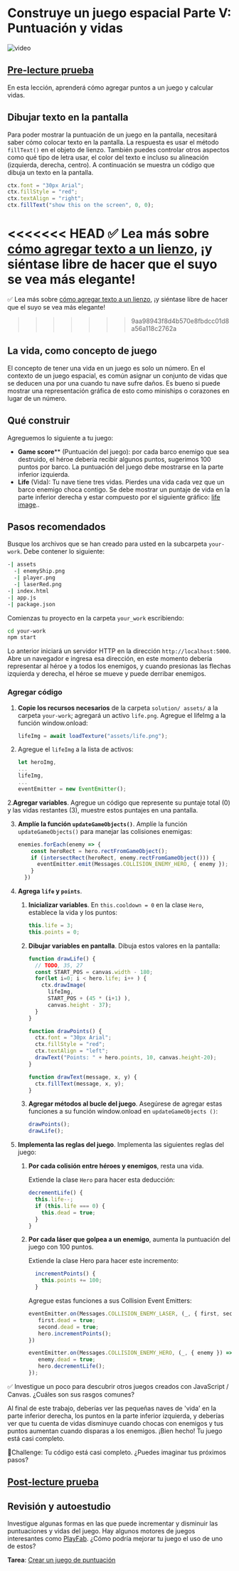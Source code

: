 # Construye un juego espacial Parte V: Puntuación y vidas

![video](video-url)

## [Pre-lecture prueba](https://nice-beach-0fe9e9d0f.azurestaticapps.net/quiz/37)

En esta lección, aprenderá cómo agregar puntos a un juego y calcular vidas.

## Dibujar texto en la pantalla

Para poder mostrar la puntuación de un juego en la pantalla, necesitará saber cómo colocar texto en la pantalla. La respuesta es usar el método `fillText()` en el objeto de lienzo. También puedes controlar otros aspectos como qué tipo de letra usar, el color del texto e incluso su alineación (izquierda, derecha, centro). A continuación se muestra un código que dibuja un texto en la pantalla.

```javascript
ctx.font = "30px Arial";
ctx.fillStyle = "red";
ctx.textAlign = "right";
ctx.fillText("show this on the screen", 0, 0);
```

<<<<<<< HEAD
✅ Lea más sobre [cómo agregar texto a un lienzo](https://developer.mozilla.org/en-US/docs/Web/API/Canvas_API/Tutorial/Drawing_text), ¡y siéntase libre de hacer que el suyo se vea más elegante!
=======
✅ Lea más sobre [cómo agregar texto a un lienzo](https://developer.mozilla.org/docs/Web/API/Canvas_API/Tutorial/Drawing_text), ¡y siéntase libre de hacer que el suyo se vea más elegante!
>>>>>>> 9aa98943f8d4b570e8fbdcc01d8a56a118c2762a

## La vida, como concepto de juego

El concepto de tener una vida en un juego es solo un número. En el contexto de un juego espacial, es común asignar un conjunto de vidas que se deducen una por una cuando tu nave sufre daños. Es bueno si puede mostrar una representación gráfica de esto como miniships o corazones en lugar de un número.

## Qué construir

Agreguemos lo siguiente a tu juego:

- **Game score**** (Puntuación del juego): por cada barco enemigo que sea destruido, el héroe debería recibir algunos puntos, sugerimos 100 puntos por barco. La puntuación del juego debe mostrarse en la parte inferior izquierda.
- **Life** (Vida): Tu nave tiene tres vidas. Pierdes una vida cada vez que un barco enemigo choca contigo. Se debe mostrar un puntaje de vida en la parte inferior derecha y estar compuesto por el siguiente gráfico: [life image](solution/assets/life.png)..

## Pasos recomendados

Busque los archivos que se han creado para usted en la subcarpeta `your-work`. Debe contener lo siguiente:

```bash
-| assets
  -| enemyShip.png
  -| player.png
  -| laserRed.png
-| index.html
-| app.js
-| package.json
```

Comienzas tu proyecto en la carpeta `your_work` escribiendo:

```bash
cd your-work
npm start
```

Lo anterior iniciará un servidor HTTP en la dirección `http://localhost:5000`. Abre un navegador e ingresa esa dirección, en este momento debería representar al héroe y a todos los enemigos, y cuando presionas las flechas izquierda y derecha, el héroe se mueve y puede derribar enemigos.

### Agregar código

1. **Copie los recursos necesarios** de la carpeta `solution/ assets/` a la carpeta `your-work`; agregará un activo `life.png`. Agregue el lifeImg a la función window.onload:


    ```javascript
    lifeImg = await loadTexture("assets/life.png");
    ```

1. Agregue el `lifeImg` a la lista de activos:

    ```javascript
    let heroImg,
    ...
    lifeImg,
    ...
    eventEmitter = new EventEmitter();
    ```
  
2.**Agregar variables**. Agregue un código que represente su puntaje total (0) y las vidas restantes (3), muestre estos puntajes en una pantalla.

3. **Amplíe la función `updateGameObjects()`**. Amplíe la función `updateGameObjects()` para manejar las colisiones enemigas:

    ```javascript
    enemies.forEach(enemy => {
        const heroRect = hero.rectFromGameObject();
        if (intersectRect(heroRect, enemy.rectFromGameObject())) {
          eventEmitter.emit(Messages.COLLISION_ENEMY_HERO, { enemy });
        }
      })
    ```

4. **Agrega `life` y `points`**.
    1. **Inicializar variables**. En `this.cooldown = 0` en la clase `Hero`, establece la vida y los puntos:

        ```javascript
        this.life = 3;
        this.points = 0;
        ```

   1. **Dibujar variables en pantalla**. Dibuja estos valores en la pantalla:

        ```javascript
        function drawLife() {
          // TODO, 35, 27
          const START_POS = canvas.width - 180;
          for(let i=0; i < hero.life; i++ ) {
            ctx.drawImage(
              lifeImg, 
              START_POS + (45 * (i+1) ), 
              canvas.height - 37);
          }
        }
        
        function drawPoints() {
          ctx.font = "30px Arial";
          ctx.fillStyle = "red";
          ctx.textAlign = "left";
          drawText("Points: " + hero.points, 10, canvas.height-20);
        }
        
        function drawText(message, x, y) {
          ctx.fillText(message, x, y);
        }

        ```

   1. **Agregar métodos al bucle del juego**. Asegúrese de agregar estas funciones a su función window.onload en `updateGameObjects ()`:

        ```javascript
        drawPoints();
        drawLife();
        ```

1. **Implementa las reglas del juego**. Implementa las siguientes reglas del juego:

    1. **Por cada colisión entre héroes y enemigos**, resta una vida.
   
       Extiende la clase `Hero` para hacer esta deducción:

        ```javascript
        decrementLife() {
          this.life--;
          if (this.life === 0) {
            this.dead = true;
          }
        }
        ```

   2. **Por cada láser que golpea a un enemigo**, aumenta la puntuación del juego con 100 puntos.

       Extiende la clase Hero para hacer este incremento:
    
        ```javascript
          incrementPoints() {
            this.points += 100;
          }
        ```

        Agregue estas funciones a sus Collision Event Emitters:

        ```javascript
        eventEmitter.on(Messages.COLLISION_ENEMY_LASER, (_, { first, second }) => {
           first.dead = true;
           second.dead = true;
           hero.incrementPoints();
        })

        eventEmitter.on(Messages.COLLISION_ENEMY_HERO, (_, { enemy }) => {
           enemy.dead = true;
           hero.decrementLife();
        });
        ```

✅ Investigue un poco para descubrir otros juegos creados con JavaScript / Canvas. ¿Cuáles son sus rasgos comunes?

Al final de este trabajo, deberías ver las pequeñas naves de 'vida' en la parte inferior derecha, los puntos en la parte inferior izquierda, y deberías ver que tu cuenta de vidas disminuye cuando chocas con enemigos y tus puntos aumentan cuando disparas a los enemigos. ¡Bien hecho! Tu juego está casi completo.

🚀Challenge: Tu código está casi completo. ¿Puedes imaginar tus próximos pasos?

## [Post-lecture prueba](https://nice-beach-0fe9e9d0f.azurestaticapps.net/quiz/38)

## Revisión y autoestudio

Investigue algunas formas en las que puede incrementar y disminuir las puntuaciones y vidas del juego. Hay algunos motores de juegos interesantes como [PlayFab](https://playfab.com). ¿Cómo podría mejorar tu juego el uso de uno de estos?

**Tarea**: [Crear un juego de puntuación](assignment.es.md)

